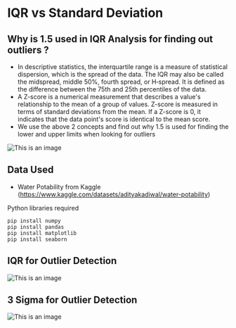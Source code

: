 # IQR vs Standard Deviation

## Why is 1.5 used in IQR Analysis for finding out outliers ?
- In descriptive statistics, the interquartile range is a measure of statistical dispersion, which is the spread of the data. The IQR may also be called the midspread, middle 50%, fourth spread, or H‑spread. It is defined as the difference between the 75th and 25th percentiles of the data. 
-  A Z-score is a numerical measurement that describes a value's relationship to the mean of a group of values. Z-score is measured in terms of standard deviations from the mean. If a Z-score is 0, it indicates that the data point's score is identical to the mean score.
- We use the above 2 concepts and find out why 1.5 is used for finding the lower and upper limits when looking for outliers

![This is an image](https://www.researchgate.net/publication/340969321/figure/fig2/AS:885273386811393@1588077031036/Interquartile-range-IQR-projection-on-a-normally-distributed-density-The-median-of-IQR.jpg)

## Data Used
- Water Potability from Kaggle (https://www.kaggle.com/datasets/adityakadiwal/water-potability)

Python libraries required

```
pip install numpy
pip install pandas
pip install matplotlib
pip install seaborn
```

## IQR for Outlier Detection
![This is an image](https://miro.medium.com/max/1400/1*2c21SkzJMf3frPXPAR_gZA.png)

## 3 Sigma for Outlier Detection
![This is an image](https://miro.medium.com/max/1400/1*ARpoeY3MdhFImq0JXAXtRw.png)




